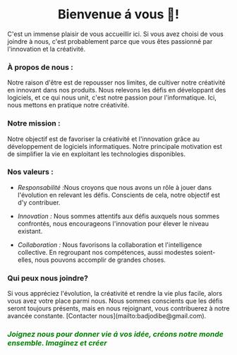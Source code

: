 <h1 style="text-align: center;">Bienvenue á vous 🙂!</h1>
<p>
   C'est un immense plaisir de vous accueillir ici. Si vous avez choisi de vous joindre à nous, c'est probablement parce que vous êtes passionné par l'innovation et la créativité.
</p>
<h3>À propos de nous :</h3>
<p>
  Notre raison d'être est de repousser nos limites, de cultiver notre créativité en innovant dans nos produits. Nous relevons les défis en développant des logiciels, et ce qui nous unit, c'est notre passion pour l'informatique. Ici, nous mettons en pratique notre créativité.
</p>
<h3>
   Notre mission :
</h3>
<p>
 Notre objectif est de favoriser la créativité et l'innovation grâce au développement de logiciels informatiques. Notre principale motivation est de simplifier la vie en exploitant les technologies disponibles.
</p>
<h3>
   Nos valeurs :
</h3>
<p>
   <div>
      <ul>
         <li>
            <p><em> Responsabilité :</em>Nous croyons que nous avons un rôle à jouer dans l'évolution en relevant les défis. Conscients de cela, notre objectif est d'y contribuer.</p>
         </li>
         <li>
            <p> <em> Innovation :</em> Nous sommes attentifs aux défis auxquels nous sommes confrontés, nous encourageons l'innovation pour élever le niveau existant.</p>
         </li>
         <li>
            <p> <em> Collaboration :</em>
               Nous favorisons la collaboration et l'intelligence collective. En regroupant nos compétences, aussi modestes soient-elles, nous pouvons accomplir de grandes choses.
            </p>
         </li>
      </ul>
   </div>
</p>
<h3> Qui peux nous joindre?</h3>
<p>
Si vous appréciez l'évolution, la créativité et rendre la vie plus facile, alors vous avez votre place parmi nous. Nous sommes conscients que les défis seront toujours présents, mais en nous rejoignant, vous contribuerez à notre avancée constante. [Contacter nous](mailto:badjodibe@gmail.com).
</p>
<h3 style = "align:center;color:green;"><i> Joignez nous pour donner vie á vos idée, créons notre monde ensemble. Imaginez et créer</i>
</h3>
